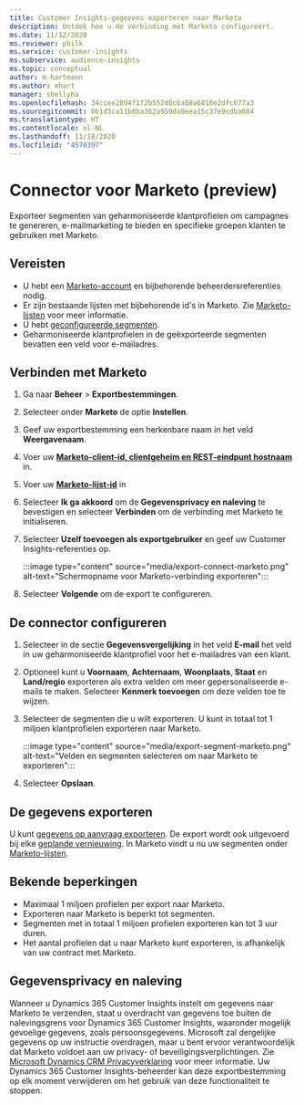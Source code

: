 ```yaml
---
title: Customer Insights-gegevens exporteren naar Marketo
description: Ontdek hoe u de verbinding met Marketo configureert.
ms.date: 11/12/2020
ms.reviewer: philk
ms.service: customer-insights
ms.subservice: audience-insights
ms.topic: conceptual
author: m-hartmann
ms.author: mhart
manager: shellyha
ms.openlocfilehash: 34ccee2894f1f2b552d0c6a88a6810e2dfc677a3
ms.sourcegitcommit: 0b1d3ca11b8ba362a959da0eea15c37e9cdba084
ms.translationtype: HT
ms.contentlocale: nl-NL
ms.lasthandoff: 11/18/2020
ms.locfileid: "4570397"
---
```

# <a name="connector-for-marketo-preview"></a>Connector voor Marketo (preview)

Exporteer segmenten van geharmoniseerde klantprofielen om campagnes te genereren, e-mailmarketing te bieden en specifieke groepen klanten te gebruiken met Marketo.

## <a name="prerequisites"></a>Vereisten

-   U hebt een [Marketo-account](https://login.marketo.com/) en bijbehorende beheerdersreferenties nodig.
-   Er zijn bestaande lijsten met bijbehorende id's in Marketo. Zie [Marketo-lijsten](https://docs.marketo.com/display/public/DOCS/Understanding+Static+Lists) voor meer informatie.
-   U hebt [geconfigureerde segmenten](segments.md).
-   Geharmoniseerde klantprofielen in de geëxporteerde segmenten bevatten een veld voor e-mailadres.

## <a name="connect-to-marketo"></a>Verbinden met Marketo

1. Ga naar **Beheer** > **Exportbestemmingen**.

1. Selecteer onder **Marketo** de optie **Instellen**.

1. Geef uw exportbestemming een herkenbare naam in het veld **Weergavenaam**.

1. Voer uw **[Marketo-client-id, clientgeheim en REST-eindpunt hostnaam](https://developers.marketo.com/rest-api/authentication/)** in.

1. Voer uw **[Marketo-lijst-id](https://docs.marketo.com/display/public/DOCS/Understanding+Static+Lists)** in 

1. Selecteer **Ik ga akkoord** om de **Gegevensprivacy en naleving** te bevestigen en selecteer **Verbinden** om de verbinding met Marketo te initialiseren.

1. Selecteer **Uzelf toevoegen als exportgebruiker** en geef uw Customer Insights-referenties op.

   :::image type="content" source="media/export-connect-marketo.png" alt-text="Schermopname voor Marketo-verbinding exporteren":::

1. Selecteer **Volgende** om de export te configureren.

## <a name="configure-the-connector"></a>De connector configureren

1. Selecteer in de sectie **Gegevensvergelijking** in het veld **E-mail** het veld in uw geharmoniseerde klantprofiel voor het e-mailadres van een klant. 

1. Optioneel kunt u **Voornaam**, **Achternaam**, **Woonplaats**, **Staat** en **Land/regio** exporteren als extra velden om meer gepersonaliseerde e-mails te maken. Selecteer **Kenmerk toevoegen** om deze velden toe te wijzen.

1. Selecteer de segmenten die u wilt exporteren. U kunt in totaal tot 1 miljoen klantprofielen exporteren naar Marketo.

   :::image type="content" source="media/export-segment-marketo.png" alt-text="Velden en segmenten selecteren om naar Marketo te exporteren":::

1. Selecteer **Opslaan**.

## <a name="export-the-data"></a>De gegevens exporteren

U kunt [gegevens op aanvraag exporteren](export-destinations.md). De export wordt ook uitgevoerd bij elke [geplande vernieuwing](system.md#schedule-tab). In Marketo vindt u nu uw segmenten onder [Marketo-lijsten](ttps://docs.marketo.com/display/public/DOCS/Understanding+Static+Lists).

## <a name="known-limitations"></a>Bekende beperkingen

- Maximaal 1 miljoen profielen per export naar Marketo.
- Exporteren naar Marketo is beperkt tot segmenten.
- Segmenten met in totaal 1 miljoen profielen exporteren kan tot 3 uur duren. 
- Het aantal profielen dat u naar Marketo kunt exporteren, is afhankelijk van uw contract met Marketo.

## <a name="data-privacy-and-compliance"></a>Gegevensprivacy en naleving

Wanneer u Dynamics 365 Customer Insights instelt om gegevens naar Marketo te verzenden, staat u overdracht van gegevens toe buiten de nalevingsgrens voor Dynamics 365 Customer Insights, waaronder mogelijk gevoelige gegevens, zoals persoonsgegevens. Microsoft zal dergelijke gegevens op uw instructie overdragen, maar u bent ervoor verantwoordelijk dat Marketo voldoet aan uw privacy- of beveiligingsverplichtingen. Zie [Microsoft Dynamics CRM Privacyverklaring](https://go.microsoft.com/fwlink/?linkid=396732) voor meer informatie.
Uw Dynamics 365 Customer Insights-beheerder kan deze exportbestemming op elk moment verwijderen om het gebruik van deze functionaliteit te stoppen.
